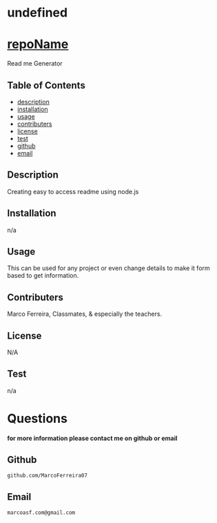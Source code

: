 
# undefined
# [repoName](#repoName)
Read me Generator
## Table of Contents  
* [description](#description)  
* [installation](#installation) 
* [usage](#usage)  
* [contributers](#contributers) 
* [license](#license)
* [test](#test)
* [github](#github)  
* [email](#email)  
## Description
Creating easy to access readme using node.js
## Installation
n/a
## Usage
This can be used for any project or even change details to make it form based to get information.
## Contributers
Marco Ferreira, Classmates, & especially the teachers.
## License
N/A
## Test
n/a
# Questions
#### for more information please contact me on github or email
## Github
    github.com/MarcoFerreira07
## Email
    marcoasf.com@gmail.com
